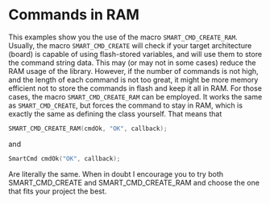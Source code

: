 # Commands in RAM

This examples show you the use of the macro ```SMART_CMD_CREATE_RAM```. Usually, the macro ```SMART_CMD_CREATE``` will check if your target architecture (board) is capable of using flash-stored variables, and will use them to store the command string data. This may (or may not in some cases) reduce the RAM usage of the library. However, if the number of commands is not high, and the length of each command is not too great, it might be more memory efficient not to store the commands in flash and keep it all in RAM. For those cases, the macro ```SMART_CMD_CREATE_RAM``` can be employed. It works the same as ```SMART_CMD_CREATE```, but forces the command to stay in RAM, which is exactly the same as defining the class yourself. That means that

```c
SMART_CMD_CREATE_RAM(cmdOk, "OK", callback);
```

and

```c
SmartCmd cmdOk("OK", callback);
```

Are literally the same. When in doubt I encourage you to try both SMART_CMD_CREATE and SMART_CMD_CREATE_RAM and choose the one that fits your project the best.